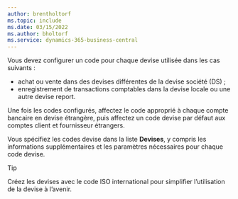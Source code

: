 ```yaml
---
author: brentholtorf
ms.topic: include
ms.date: 03/15/2022
ms.author: bholtorf
ms.service: dynamics-365-business-central
---
```

Vous devez configurer un code pour chaque devise utilisée dans les cas suivants :

- achat ou vente dans des devises différentes de la devise société (DS) ;  
- enregistrement de transactions comptables dans la devise locale ou une autre devise report.  

Une fois les codes configurés, affectez le code approprié à chaque compte bancaire en devise étrangère, puis affectez un code devise par défaut aux comptes client et fournisseur étrangers.

Vous spécifiez les codes devise dans la liste **Devises**, y compris les informations supplémentaires et les paramètres nécessaires pour chaque code devise.

> [!TIP]
> Créez les devises avec le code ISO international pour simplifier l’utilisation de la devise à l’avenir.
